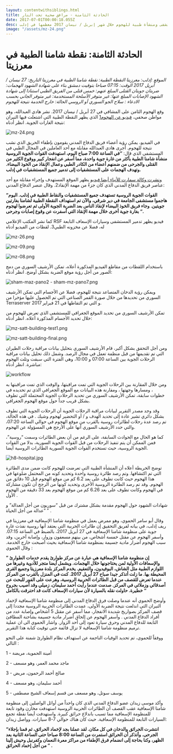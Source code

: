 ```yaml
---
layout: contentwithsiblings.html
title: الحادثة الثامنة - مرافق صحية تحت النار
date: 2017-07-01T00:00:18.055Z
desc: تقرير مُفصّل عن استهداف 25 مستشفى ومنشأة طبية للهجوم خلال شهر إبريل / نيسان 2017 معظمها في إدلب
image: "/assets/mz-24.png"
---
```


# الحادثة الثامنة: نقطة شامنا الطبية في معرزيتا

_الموقع :إدلب: معرزيتا
النقطة الطبية: نقطة شامنا الطبية في معرزيتا
التاريخ: 27 نيسان / أبريل 2017
الوقت: 07:15 صباحا بتوقيت دمشق بناء على شهادة الشهود
الهجمات: ضربتان جويتان
القتلى المبلغ عنهم: خمس قتلى من الفريق الطبي استنادا إلى شهادة الشهود
الإصابات المبلغ عنها: غير متوفر
الأسلحة المستخدمة: غير متوفر
الجاني بحسب الادعاء :  سلاح الجو السوري أو الروسي
الحالة: خارج الخدمة نتيجة للهجوم_

وقع الهجوم الثامن على المشافي في 27 أبريل / نيسان 2017\. نشر هادي العبدالله، وهو مواطن صحفي، [فيديو عن الهجوم1](https://www.youtube.com/watch?v=gUNQf08JUs4) الذي يظهر النقطة الطبية التي اشتعلت فيها النيران نتيجة الغارات الجوية. انظر أدناه:

![mz-24.png](https://lh4.googleusercontent.com/sPzo79-jJ20QWoS2UDmhlsMnkoArFi6Doiix8Fc-cblJyHhyxP2xc7-lCghQljNuTOyqdkoCpw5z4jCyJCyoiJ7dfLjQdTKRiy5XpOQW6dWyvwePPHZgD5bR9Z8LFIOt3Q-4deSq)

في الفيديو، يمكن رؤية أعضاء فريق الدفاع المدني يقومون بإطفاء الحريق الذي نشب نتيجة للهجوم. أجرى هادي العبدالله مقابلة مع أحد العاملين في المجال الطبي في المستشفى الذي قال: **“في الساعة 7:00 صباح اليوم، استهدفت القوات الجوية الروسية منشأة شامنا الطبية بأكثر من غارة جوية واحدة، مما أسفر عن انفجار كبير ووقوع الكثير من القتلى والجرحى من ضمنهم أعضاء من الكادر الطبي وعمال الإنقاذ من الخوذ البيضاء. وتهدف الهجمات على المستشفيات إلى تدمير جميع المستشفيات في إدلب.**

[ونشرت وكالة سمارت للأنباء  أيضا فيديو](https://www.youtube.com/watch?v=CueL4_ku0ao) يظهر الموقع المستهدف وإجراء مقابلة مع أحد عناصر فريق الدفاع المدني الذي كان جزءً من مهمة الإنقاذ2\. وقال عنصر الدفاع المدني:

**“القوات الجوية الروسية تستهدف جميع المستشفيات والنقاط الطبية في إدلب. اليوم هاجموا مستشفى الجامعة في دير شرقي، والآن تم استهداف النقطة الطبية لشامنا بغارتين جويتين. وجاء فريق الخوذ البيضاء لإنقاذ الناس بعد الضربة الجوية الأولى ثم تعرضوا لهجوم بغارة جوية أخرى خلال مهمة الإنقاذ التي أسفرت عن وقوع  إصابات وجرحى “.**

كما نشر المكتب الإعلامي RSF  فيديو يظهر تدمير المستشفى وسيارات الإسعاف التابعة له، فضلا عن مخزونه الطبي3\. لقطات من الفيديو أدناه

![mz-26.png](https://lh4.googleusercontent.com/iL8APCAEbRLYpNIevmQN2ET_2X99-nZLlCyH7S3GHAye6MZ3Qje7jgRKjVxJVRZ7G5WtdbdlIOwvuSyLDd4G1MYq5_RhaPYMxMPHbCht2AIG3gs7C8iIL9XTSbOsKnD-YVrmoDp9)

![mz-09.png](https://lh3.googleusercontent.com/ME40Jn4uK_zwgAnDegDvQby13Rs8HEeHZxlL3aI6gNqlYkuIDd0lPwST2pujoN1nA7lgBl5NYbcvGv_OihjayyyfdNiQhDdkYHovsO6K4sPWOUBfa67GcrLdsMeJdQvDa-yBXpGT)

![mz-08.png](https://lh4.googleusercontent.com/RFVFrNH7VUU79RrMbTepN5Hz4WYAqRhK1xRuiMiugED-UHmLI2UEA00gTa_yYJnF55XuAbri4ZIU4DndEZvpWsOH4TQoA7F9Ya5RkMMDbXsjMskZMFTm_IBQOR2gQ3XMLTmyFNei)

باستخدام اللقطات من مقاطع الفيديو المذكورة أعلاه، تمكن الأرشيف السوري من دمج الصور من أجل رؤية موقع الضربة بشكل أوضح. انظر أدناه:

![sham-maz-pano2 - sham-mz-pano7.png](https://lh4.googleusercontent.com/ks9afvWtbOAImpBTXZhGXEL4D7208UlJnPp3RJ7AuZqT6t7yoWYo6U0a2z2N0yW60NNcnjmZjEfbVFCCuReQYNnrtZwKRYv9ysJW2ysDX1Px3fDYxMjlMv5XeGaoxeEV49SlkogV)

ويمكن رؤية الدخان المتصاعد  نتيجة للهجوم، فضلا عن الأجسام  التي تمكن الأرشيف السوري من تحديدها  من خلال  صورة القمر الصناعي التي تم الحصول عليها مؤخرا  من Terraserver و التي تم التقاطها  في 21 فبراير 2017.

تمكن الأرشيف السوري من تحديد الموقع الجغرافي للمستشفى الذي تعرض للهجوم من خلال تحديد الأجسام المذكورة أعلاه. انظر أدناه:

![mz-satt-building-test1.png](https://lh3.googleusercontent.com/2gLb_PNyuOdoQmNdlL3CcZqviOOQXi0JddECLkQsn9NfsrPMQxQjz0twnISZ2CVw6QiK6P4iZ7HWDddYchqWuGr5DlkaunOAqu2JmsZc70OQZfbdkS5ftCsrWZEG_V3ODfaLV1wB)

![mz-satt-building-final.png](https://lh3.googleusercontent.com/Ct05XUs0GxVzRbquq8pU0ZB2VbnXdRCMu7LdyS7_O3EpLwjdGY3N0zStTWKKQw2pZWndz1W3SCKJfj_J-RTOIrYJv8NpHdlDo2CDHsqU3aiVcm2Dmyz798T_tz8PvBqj9aP8ygO4)

ومن أجل التحقق بشكل أكبر، قام الأرشيف السوري بتحليل بيانات مراقبة رحلات الطيران التي تم تقديمها من قبل منظمة تعمل في مجال الرصد. وشمل ذلك تحليل بيانات مراقبة الرحلات الجوية بين الساعة 07:00 و 10:00، وهي الفترة التي سبقت وتلت الهجوم مباشرة. انظر أدناه:

![workflow](https://syrianarchive.org/media/images/27_april_2017b-3.width-800.png)

ومن خلال المقارنة بين الرحلات الجوية التي تمت مراقبتها، والوقت الذي تمت مراقبتها به ، ومسارها وجهتها ، ومقارنة هذه البيانات مع الموقع الجغرافي الذي تم تحديده في خطوات سابقة، تمكن الأرشيف السوري من تحديد الرحلات الجوية المحتملة التي  تطوف بشكل قريب جداً حول موقع الهجوم الجغرافي.

وقد وجد مصدر التقرير لبيانات مراقبة الرحلات الجوية أن الرحلات الجوية التي تطوف بشكل دائري تشير عادة إلى تحديد الهدف و / أو التحضير لهجوم وشيك . في هذه الحالة، تم رصد عدة رحلات لطائرات روسية بالقرب من موقع الهجوم في حوالي الساعة 07:20، والتي حدد الأرشيف السوري أنها على الأرجح هي المسؤولة عن الهجوم.

كما هو الحال مع الحوادث السابقة، على الرغم من أن بعض الطائرات وسمت “روسية”، فمن الممكن أن يتم تنفيذ الرحلات من قبل القوات الجوية السورية، بدلا من القوات الجوية الروسية، حيث تستخدم القوات الجوية السورية الطائرات الروسية أيضا.

![h8-hospital.jpg](https://lh3.googleusercontent.com/6nx0e3tEqhfFg39SRY6kqy_PUMVrZcCDp86VtXzk0JjpjImoW-5IVLLmapp-3uNeKEr94qmA8dO-gML2KPOv5NGs97o7pSdrz0lRE_vHE8lzHlZZEWnppYCZBKPPFsX6Rm37mSMx)

توضح الخريطة أعلاه أن المنشأة الطبية التي تعرضت للهجوم كانت ضمن مدى الطائرة التي تم اكتشافها. وتم رصد طائرة روسية واحدة وتحديد كونه من المحتمل ضلوعها في هذا الهجوم حيث كانت تطوف على بعد 6.2 كم من موقع الهجوم قبل 10 دقائق من الهجوم. وقد تم رصد الطائرة الروسية الأخرى وتحديد كونها من الرجح أن تكون مشاركة في الهجوم وكانت تطوف على بعد 6.26 كم من موقع الهجوم بعد 33 دقيقة من الهجوم الأول .

شهادات الشهود حول الهجوم مقدمة بشكل مشترك من قبل “سوريون من أجل العدالة” و “عدالة من أجل الحياة ” .

وقال أبو سامر الحموي، وهو ممرض يعمل في منظومة شامنا الإسعافية في معرزيتا في ريف إدلب، في بيانه لفريق التحقيق إن طائرات الحربية التي يعتقد أنها روسية نفذت غارة جوية على منظومة شامنا الإسعافية في 27 أبريل 2017، بالضبط في الساعة 07:15\. وأسفر الهجوم عن مقتل خمسة أشخاص، من بينهم مسعفون وزوار، وإصابة آخرين، وقد سبب الهجوم أضرار مادية جسيمة بمنظومة شامنا الإسعافية بحيث أصبحت خارج الخدمة. وقال الحموي :

**” إن منظومة شامنا الإسعافية هي عبارة عن مركز طوارئ يقدم خدمات الطوارئ والإسعافات الأولية لمن يحتاجونها خلال الهجمات. ويشمل أيضا متجر للأدوية وغيرها من اللوازم الطبية مثل الشاش، البوفيدون، والتعقيم. يخدم المركز بلدة معرزيتا وجميع القرى المحيطة بها. ما زلت أتذكر جيدا صباح 27 أبريل 2017\. كنت في المنزل بالقرب من المركز عندما تعرض للقصف من قبل الطائرات الحربية الروسية، وهرعت على الفور للبحث عن أصدقائي وزملائي في المركز. صدمت عندما رأيت أحمد سليمان، زميلي وقد أصيب بجروح خطيرة. حاولت نقله بالسيارة لأن سيارات الإسعاف كانت قد احترقت بالكامل “**

وأوضح الحموي أنه عندما وصلت فرق الدفاع المدني إلى منظومة شامنا الإسعافية لإخماد النيران التي اندلعت نتيجة الضربة الأولى، عمدت الطائرات الحربية الروسية مجددا إلى قصف المركز بصواريخ شديدة الانفجار، مما أسفر عن مقتل 5 أشخاص وإصابة عدد من أفراد الدفاع المدني . وأسفر الهجوم عن إلحاق أضرار مادية جسيمة بشاحنة المطافئ التابعة للدفاع المدني وحرق سيارة تعود إلى أحد الزوار. واشار الحموي الى ان عملية ترميم منظومة شامنا الإسعافية لا تزال قائمة حتى توقيت كتابة هذا التقرير.

ووفقاً للحموي، تم تحديد الوفيات الناجمة عن استهداف نظام الطوارئ شمنة على النحو التالي :

1 - أمينة الحموية، مريضة

2 - ماجد محمد العمر، وهو مسعف

3 - صالح أحمد الرحمون، مريض  

4 - أحمد سليمان، وهو مسعف

5 - يوسف سوتل، وهو مسعف من قسم إسعاف الشيخ مصطفى

وأكد موسى زيدان عضو الدفاع المدني الذي كان واحداً من أوائل الواصلين إلى منظومة شامنا الإسعافية عقب القصف أن الطائرات الحربية الروسية استهدفت مخازن وقود تابعة للمنظومة الإسعافية مما تسبب باندلاع حرائق كبيرة. واستهدفت أيضا نقطة تجمع السيارات التابعة للمنظومة الإسعافية. حيث كان هناك حوالي 7-8 سيارات. وواصل زيدان:

**“انتشرت الحرائق والدخان في كل مكان. لقد عملنا بجد لإخماد الحرائق، ثم قمنا بإجلاء الجرحى. وأتذكر أن الحرائق استمرت من الساعة 8:00 صباحا حتى الساعة الثانية بعد الظهر، وكنا بحاجة إلى انضمام فرق الإطفاء من مراكز معرة النعمان وكفرنبل وحيش إلينا من أجل إخماد الحرائق ” .**
